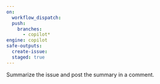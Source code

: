 ```yaml
---
on: 
  workflow_dispatch:
  push:
    branches:
      - copilot*
engine: copilot
safe-outputs:
  create-issue:
  staged: true
---
```

Summarize the issue and post the summary in a comment.
